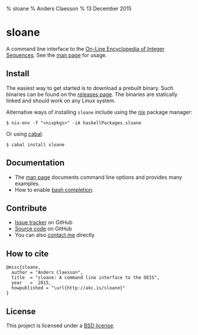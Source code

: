 % sloane
% Anders Claesson
% 13 December 2015

# sloane

A command line interface to the
[On-Line Encyclopedia of Integer Sequences](http://oeis.org).
See the [man page](man) for usage.

## Install

The easiest way to get started is to download a prebuilt binary. Such
binaries can be found on the
[releases page](https://github.com/akc/sloane/releases).
The binaries are statically linked and should work on any Linux system.

Alternative ways of installing `sloane` include
using the [nix](https://nixos.org/nix/) package manager:

```
$ nix-env -f "<nixpkgs>" -iA haskellPackages.sloane
```

Or using [cabal](https://www.haskell.org/cabal/):

```
$ cabal install sloane
```

## Documentation

- The [man page](man) documents command line options and provides many
  examples.
- How to enable [bash completion](bash-completion).

## Contribute

- [Issue tracker](https://github.com/akc/sloane/issues) on GitHub
- [Source code](https://github.com/akc/sloane) on GitHub
- You can also [contact me](http://akc.is/email/) directly

## How to cite

```
@misc{sloane,
  author = "Anders Claesson",
  title  = "sloane: A command line interface to the OEIS",
  year   =  2015,
  howpublished = "\url{http://akc.is/sloane}"
}
```

## License

This project is licensed under a
[BSD license](https://github.com/akc/sloane/blob/master/LICENSE).
